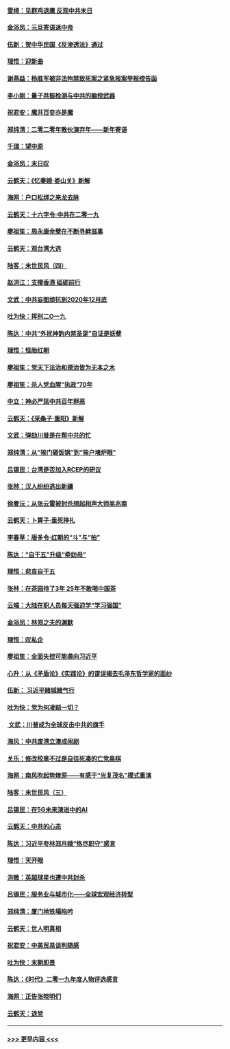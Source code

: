 #### [雪绮：见群鸡退鹰  反观中共末日](../pages/nsc993/n11762112.md?t=01030122) 
#### [金浴凤：元旦寄语迷中帝](../pages/nsc993/n11761788.md?t=01030122) 
#### [伍新：贺中华民国《反渗透法》通过](../pages/nsc993/n11761994.md?t=01030122) 
#### [理悟：迎新曲](../pages/nsc993/n11761152.md?t=01030122) 
#### [谢燕益：杨胜军被非法拘禁致死案之紧急报案举报控告函](../pages/nsc993/n11756134.md?t=01030122) 
#### [李小刚：量子共振检测与中共的脑控武器](../pages/nsc993/n11754518.md?t=01030122) 
#### [祝君安：魔共百变亦是魔](../pages/nsc993/n11754469.md?t=01030122) 
#### [郑纯清：二零二零年散伙演弃年——新年寄语](../pages/nsc993/n11754195.md?t=01030122) 
#### [千瑞：望中原](../pages/nsc993/n11754159.md?t=01030122) 
#### [金浴凤：末日叹](../pages/nsc993/n11752359.md?t=01030122) 
#### [云鹤天：《忆秦娥‧娄山关》新解](../pages/nsc993/n11752348.md?t=01030122) 
#### [海网：户口松绑之来龙去脉](../pages/nsc993/n11752328.md?t=01030122) 
#### [云鹤天：十六字令‧中共在二零一九](../pages/nsc993/n11752305.md?t=01030122) 
#### [廖祖笙：周永康余孽在不断寻衅滋事](../pages/nsc993/n11751013.md?t=01030122) 
#### [云鹤天：观台湾大选](../pages/nsc993/n11751007.md?t=01030122) 
#### [陆客：末世民风（四）](../pages/nsc993/n11749203.md?t=01030122) 
#### [赵洪江：支撑香港 砥砺前行](../pages/nsc993/n11748482.md?t=01030122) 
#### [文武：中共妄图顽抗到2020年12月底](../pages/nsc993/n11748446.md?t=01030122) 
#### [吐为快：挥别二O一九](../pages/nsc993/n11748411.md?t=01030122) 
#### [陈达：中共“外扰神韵内禁圣诞”自证是妖孽](../pages/nsc993/n11748226.md?t=01030122) 
#### [理悟：怪胎红朝](../pages/nsc993/n11748206.md?t=01030122) 
#### [廖祖笙：党天下法治和德治皆为无本之木](../pages/nsc993/n11748135.md?t=01030122) 
#### [廖祖笙：杀人党血腥“执政”70年](../pages/nsc993/n11745144.md?t=01030122) 
#### [中立：神必严惩中共百年罪恶](../pages/nsc993/n11744970.md?t=01030122) 
#### [云鹤天：《采桑子‧重阳》新解](../pages/nsc993/n11744948.md?t=01030122) 
#### [文武：弹劾川普是在帮中共的忙](../pages/nsc993/n11744758.md?t=01030122) 
#### [郑纯清：从“挨门砸饭锅”到“挨户堵炉眼”](../pages/nsc993/n11744745.md?t=01030122) 
#### [吕锡民：台湾是否加入RCEP的研议](../pages/nsc993/n11744701.md?t=01030122) 
#### [张林：汉人纷纷逃出新疆](../pages/nsc993/n11743530.md?t=01030122) 
#### [徐曼沅：从张云雷被封杀想起相声大师吴兆南](../pages/nsc993/n11741816.md?t=01030122) 
#### [云鹤天：卜算子‧垂死挣扎](../pages/nsc993/n11739956.md?t=01030122) 
#### [李春草：唐多令‧红朝的“斗”与“拍”](../pages/nsc993/n11739830.md?t=01030122) 
#### [陈达：“自干五”升级“牵妨母”](../pages/nsc993/n11739724.md?t=01030122) 
#### [理悟：悲哀自干五](../pages/nsc993/n11739547.md?t=01030122) 
#### [张林：在茶园待了3年 25年不敢喝中国茶](../pages/nsc993/n11739240.md?t=01030122) 
#### [云端：大陆在职人员每天强迫学“学习强国”](../pages/nsc993/n11738735.md?t=01030122) 
#### [金浴凤：林郑之夫的渊默](../pages/nsc993/n11737735.md?t=01030122) 
#### [理悟：叹私企](../pages/nsc993/n11737715.md?t=01030122) 
#### [廖祖笙：全面失控可能袭向习近平](../pages/nsc993/n11737704.md?t=01030122) 
#### [心升：从《矛盾论》《实践论》的谬误揭去毛泽东哲学家的面纱](../pages/nsc993/n11736962.md?t=01030122) 
#### [伍新： 习近平赌城赌气行](../pages/nsc993/n11736929.md?t=01030122) 
#### [吐为快：党为何凌蹈一切？](../pages/nsc993/n11736915.md?t=01030122) 
#### [ 文武：川普成为全球反击中共的旗手](../pages/nsc993/n11736882.md?t=01030122) 
#### [海风：中共废港立澳成闹剧](../pages/nsc993/n11735857.md?t=01030122) 
#### [关乐：修改校章不过是自往死凑的亡党臭棋](../pages/nsc993/n11735097.md?t=01030122) 
#### [海网：南风吹起势燎原——有感于“光复茂名”模式重演](../pages/nsc993/n11732308.md?t=01030122) 
#### [陆客：末世民风（三）](../pages/nsc993/n11732211.md?t=01030122) 
#### [吕锡民：在5G未来演进中的AI](../pages/nsc993/n11730010.md?t=01030122) 
#### [云鹤天：中共的心态](../pages/nsc993/n11729906.md?t=01030122) 
#### [陈达：习近平夸林郑月娥“恪尽职守”感言](../pages/nsc993/n11729881.md?t=01030122) 
#### [理悟：天开眼](../pages/nsc993/n11729699.md?t=01030122) 
#### [洪微：英超球星也遭中共封杀](../pages/nsc993/n11727243.md?t=01030122) 
#### [吕锡民：服务业与城市化——全球宏观经济转型](../pages/nsc993/n11725845.md?t=01030122) 
#### [郑纯清：厦门地铁塌陷吟](../pages/nsc993/n11725813.md?t=01030122) 
#### [云鹤天：世人明真相](../pages/nsc993/n11725621.md?t=01030122) 
#### [祝君安：中美贸易谈判随感](../pages/nsc993/n11725609.md?t=01030122) 
#### [吐为快：末朝即景](../pages/nsc993/n11723365.md?t=01030122) 
#### [陈达：《时代》二零一九年度人物评选感言](../pages/nsc993/n11723337.md?t=01030122) 
#### [海网：正告张晓明们](../pages/nsc993/n11723228.md?t=01030122) 
#### [云鹤天：退党](../pages/nsc993/n11723056.md?t=01030122) 

----
#### [ >>> 更早内容 <<< ](../indexes/nsc993-earlier.md)
